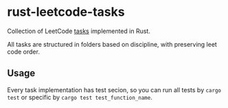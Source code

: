 # rust-leetcode-tasks

Collection of LeetCode [tasks](https://leetcode.com/studyplan/leetcode-75/) implemented in Rust.

All tasks are structured in folders based on discipline, with preserving leet code order.

## Usage

Every task implementation has test secion, so you can run all tests by `cargo test` or specific by `cargo test test_function_name`.
